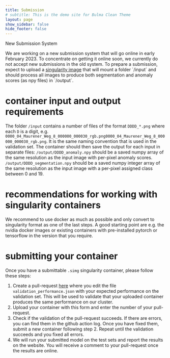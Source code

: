 ```yaml
---
title: Submission
# subtitle: This is the demo site for Bulma Clean Theme
layout: page
show_sidebar: false
hide_footer: false
---
```


<article class="message is-warning">
  <div class="message-header">
    <p>New Submission System</p>
  </div>
  <div class="message-body">
    We are working on a new submission system that will go online in early February 2023. To concentrate on getting it online soon, we currently do not accept new submissions in the old system.
    To prepare a submission, expect to upload a <a href="https://docs.sylabs.io/guides/3.10/user-guide/build_a_container.html">singularity image</a> that will mount a folder `/input` and should process all images to produce both segmentation and anomaly scores (as npy files) in `/output`.
  </div>
</article>

# container input and output requirements
The folder `/input` contains a number of files of the format `DDDD_*.png` where each `D` is a digit, e.g. `0000_04_Maurener_Weg_8_000000_000030_rgb.png0000_04_Maurener_Weg_8_000000_000030_rgb.png`. It is the same naming convention that is used in the validation set. The container should then save the output for each input in separate files: `/output/DDDD_anomaly.npy` should be a saved numpy array of the same resolution as the input image with per-pixel anomaly scores. `/output/DDDD_segmentation.npy` should be a saved numpy integer array of the same resolution as the input image with a per-pixel assigned class between 0 and 19.

# recommendations for working with singularity containers
We recommend to use docker as much as possible and only convert to singularity format as one of the last steps. A good starting point are e.g. the nvidia docker images or existing containers with pre-installed pytorch or tensorflow in the version that you require.

# submitting your container
Once you have a submittable `.simg` singularity container, please follow these steps:

1. Create a pull-request [here](https://github.com/hermannsblum/fishyscapes) where you edit the file `validation_performance.json` with your expected performance on the validation set. This will be used to validate that your uploaded container produces the same performance on our cluster.
2. Upload your container with this form and enter the number of your pull-request.
3. Check if the validation of the pull-request succeeds. If there are errors, you can find them in the github action log. Once you have fixed them, submit a new container following step 2. Repeat until the validation succeeds and you fixed all errors.
4. We will run your submitted model on the test sets and report the results on the website. You will receive a comment to your pull-request once the results are online.
